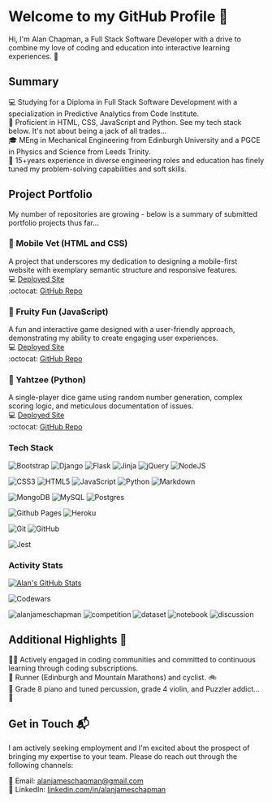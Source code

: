 # Welcome to my GitHub Profile 👋

Hi, I'm Alan Chapman, a Full Stack Software Developer with a drive to combine my love of coding and education into interactive learning experiences. 🚀

## Summary

💻 Studying for a Diploma in Full Stack Software Development with a specialization in Predictive Analytics from Code Institute.<br>
🚀 Proficient in HTML, CSS, JavaScript and Python. See my tech stack below. It's not about being a jack of all trades...<br>
🎓 MEng in Mechanical Engineering from Edinburgh University and a PGCE in Physics and Science from Leeds Trinity.<br>
🌟 15+years experience in diverse engineering roles and education has finely tuned my problem-solving capabilities and soft skills.<br>

## Project Portfolio

My number of repositories are growing - below is a summary of submitted portfolio projects thus far...

### 🐶 Mobile Vet (HTML and CSS)

A project that underscores my dedication to designing a mobile-first website with exemplary semantic structure and responsive features.<br>
💻  [Deployed Site](https://alanjameschapman.github.io/mobile-vet/)<br>
:octocat:  [GitHub Repo](https://github.com/alanjameschapman/mobile-vet/)

### 🍅 Fruity Fun (JavaScript)

A fun and interactive game designed with a user-friendly approach, demonstrating my ability to create engaging user experiences.<br>
💻 [Deployed Site](https://alanjameschapman.github.io/fruity-fun/)<br>
:octocat: [GitHub Repo](https://github.com/alanjameschapman/fruity-fun/)

### 🎲 Yahtzee (Python)

A single-player dice game using random number generation, complex scoring logic, and meticulous documentation of issues.<br>
💻 [Deployed Site](https://yahtzee-dice-6d5009f4b077.herokuapp.com/)<br>
:octocat: [GitHub Repo](https://github.com/alanjameschapman/yahtzee)

### Tech Stack

![Bootstrap](https://img.shields.io/badge/bootstrap-%238511FA.svg?style=for-the-badge&logo=bootstrap&logoColor=white)
![Django](https://img.shields.io/badge/django-%23092E20.svg?style=for-the-badge&logo=django&logoColor=white)
![Flask](https://img.shields.io/badge/flask-%23000.svg?style=for-the-badge&logo=flask&logoColor=white)
![Jinja](https://img.shields.io/badge/jinja-white.svg?style=for-the-badge&logo=jinja&logoColor=black)
![jQuery](https://img.shields.io/badge/jquery-%230769AD.svg?style=for-the-badge&logo=jquery&logoColor=white)
![NodeJS](https://img.shields.io/badge/node.js-6DA55F?style=for-the-badge&logo=node.js&logoColor=white)

![CSS3](https://img.shields.io/badge/css3-%231572B6.svg?style=for-the-badge&logo=css3&logoColor=white)
![HTML5](https://img.shields.io/badge/html5-%23E34F26.svg?style=for-the-badge&logo=html5&logoColor=white)
![JavaScript](https://img.shields.io/badge/javascript-%23323330.svg?style=for-the-badge&logo=javascript&logoColor=%23F7DF1E)
![Python](https://img.shields.io/badge/python-3670A0?style=for-the-badge&logo=python&logoColor=ffdd54)
![Markdown](https://img.shields.io/badge/markdown-%23000000.svg?style=for-the-badge&logo=markdown&logoColor=white)

![MongoDB](https://img.shields.io/badge/MongoDB-%234ea94b.svg?style=for-the-badge&logo=mongodb&logoColor=white)
![MySQL](https://img.shields.io/badge/mysql-%2300f.svg?style=for-the-badge&logo=mysql&logoColor=white)
![Postgres](https://img.shields.io/badge/postgres-%23316192.svg?style=for-the-badge&logo=postgresql&logoColor=white)

![Github Pages](https://img.shields.io/badge/github%20pages-121013?style=for-the-badge&logo=github&logoColor=white)
![Heroku](https://img.shields.io/badge/heroku-%23430098.svg?style=for-the-badge&logo=heroku&logoColor=white)

![Git](https://img.shields.io/badge/git-%23F05033.svg?style=for-the-badge&logo=git&logoColor=white)
![GitHub](https://img.shields.io/badge/github-%23121011.svg?style=for-the-badge&logo=github&logoColor=white)

![Jest](https://img.shields.io/badge/-jest-%23C21325?style=for-the-badge&logo=jest&logoColor=white)

### Activity Stats

[![Alan's GitHub Stats](https://github-readme-stats.vercel.app/api?username=alanjameschapman&show=stars,commits,prs,issues&show_icons=true&theme=radical)](https://github.com/anuraghazra/github-readme-stats)

![Codewars](https://github.r2v.ch/codewars?user=alanjameschapman&stroke=%23BB432C)

![alanjameschapman](https://road-to-kaggle-grandmaster.vercel.app/api/simple/alanjameschapman)
![competition](https://road-to-kaggle-grandmaster.vercel.app/api/badges/alanjameschapman/competition)
![dataset](https://road-to-kaggle-grandmaster.vercel.app/api/badges/alanjameschapman/dataset)
![notebook](https://road-to-kaggle-grandmaster.vercel.app/api/badges/alanjameschapman/notebook)
![discussion](https://road-to-kaggle-grandmaster.vercel.app/api/badges/alanjameschapman/discussion)

## Additional Highlights 🌈

👨‍💻 Actively engaged in coding communities and committed to continuous learning through coding subscriptions.<br>
🏃 Runner (Edinburgh and Mountain Marathons) and cyclist. 🚲<br>
🎹 Grade 8 piano and tuned percussion, grade 4 violin, and Puzzler addict... 🧩

## Get in Touch 📬

I am actively seeking employment and I'm excited about the prospect of bringing my expertise to your team. Please do reach out through the following channels:

📧 Email: alanjameschapman@gmail.com <br>
🔗 LinkedIn: [linkedin.com/in/alanjameschapman](https://www.linkedin.com/in/alanjameschapman/)
